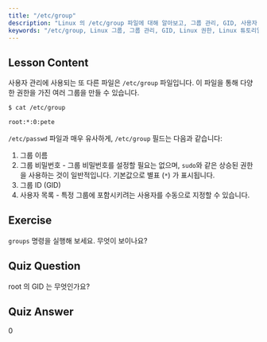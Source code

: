 ```yaml
---
title: "/etc/group"
description: "Linux 의 /etc/group 파일에 대해 알아보고, 그룹 관리, GID, 사용자 권한을 이해합니다. 초보자를 위한 필수 Linux 그룹 파일 튜토리얼입니다."
keywords: "/etc/group, Linux 그룹, 그룹 관리, GID, Linux 권한, Linux 튜토리얼, 초보자 Linux, Linux 가이드"
---
```


## Lesson Content

사용자 관리에 사용되는 또 다른 파일은 `/etc/group` 파일입니다. 이 파일을 통해 다양한 권한을 가진 여러 그룹을 만들 수 있습니다.

```bash
$ cat /etc/group

root:*:0:pete
```

`/etc/passwd` 파일과 매우 유사하게, `/etc/group` 필드는 다음과 같습니다:

1. 그룹 이름
2. 그룹 비밀번호 - 그룹 비밀번호를 설정할 필요는 없으며, `sudo`와 같은 상승된 권한을 사용하는 것이 일반적입니다. 기본값으로 별표 (`*`) 가 표시됩니다.
3. 그룹 ID (GID)
4. 사용자 목록 - 특정 그룹에 포함시키려는 사용자를 수동으로 지정할 수 있습니다.

## Exercise

`groups` 명령을 실행해 보세요. 무엇이 보이나요?

## Quiz Question

root 의 GID 는 무엇인가요?

## Quiz Answer

0
